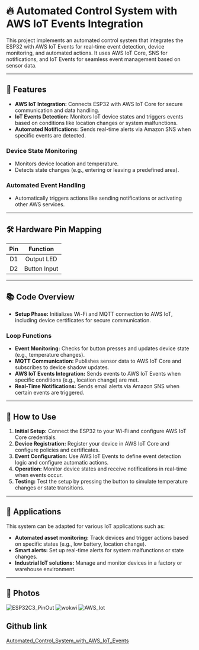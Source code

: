 # 🔥 **Automated Control System with AWS IoT Events Integration**

This project implements an automated control system that integrates the ESP32 with AWS IoT Events for real-time event detection, device monitoring, and automated actions. It uses AWS IoT Core, SNS for notifications, and IoT Events for seamless event management based on sensor data.

---

## 🌟 **Features**

- **AWS IoT Integration:** Connects ESP32 with AWS IoT Core for secure communication and data handling.
- **IoT Events Detection:** Monitors IoT device states and triggers events based on conditions like location changes or system malfunctions.
- **Automated Notifications:** Sends real-time alerts via Amazon SNS when specific events are detected.
  
### **Device State Monitoring**

- Monitors device location and temperature.
- Detects state changes (e.g., entering or leaving a predefined area).
  
### **Automated Event Handling**

- Automatically triggers actions like sending notifications or activating other AWS services.
  
---

## 🛠️ **Hardware Pin Mapping**

| **Pin** | **Function**           |
|:-------:|:----------------------:|
| D1      | Output LED             |
| D2      | Button Input           |

---

## 📚 **Code Overview**

- **Setup Phase:** Initializes Wi-Fi and MQTT connection to AWS IoT, including device certificates for secure communication.
  
### **Loop Functions**

- **Event Monitoring:** Checks for button presses and updates device state (e.g., temperature changes).
- **MQTT Communication:** Publishes sensor data to AWS IoT Core and subscribes to device shadow updates.
- **AWS IoT Events Integration:** Sends events to AWS IoT Events when specific conditions (e.g., location change) are met.
- **Real-Time Notifications:** Sends email alerts via Amazon SNS when certain events are triggered.

---

## 🚀 **How to Use**

1. **Initial Setup:** Connect the ESP32 to your Wi-Fi and configure AWS IoT Core credentials.
2. **Device Registration:** Register your device in AWS IoT Core and configure policies and certificates.
3. **Event Configuration:** Use AWS IoT Events to define event detection logic and configure automatic actions.
4. **Operation:** Monitor device states and receive notifications in real-time when events occur.
5. **Testing:** Test the setup by pressing the button to simulate temperature changes or state transitions.

---

## 🎯 **Applications**

This system can be adapted for various IoT applications such as:

- **Automated asset monitoring:** Track devices and trigger actions based on specific states (e.g., low battery, location change).
- **Smart alerts:** Set up real-time alerts for system malfunctions or state changes.
- **Industrial IoT solutions:** Manage and monitor devices in a factory or warehouse environment.

---

## 📸 **Photos**

![ESP32C3_PinOut](https://github.com/user-attachments/assets/6acbe8f2-9935-40ed-a314-100a2d607c5e)
![wokwi](https://github.com/user-attachments/assets/5ddce3f7-f39f-466d-986b-3478c4b40cd3)
![AWS_Iot](https://github.com/user-attachments/assets/c8b79e2a-0eac-41ed-8128-dca047f3f329)

## Github link

[Automated_Control_System_with_AWS_IoT_Events](https://github.com/manoper93/ESP32C3_AWS-Iot-Events)
